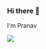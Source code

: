 ### Hi there 👋
I'm Pranav


![](https://gfycat.com/meagerhardtofindalbertosaurus-hello-there-star-wars-prequelmemes)
